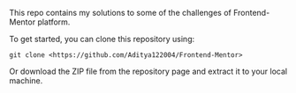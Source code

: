 This repo contains my solutions to some of the challenges of Frontend-Mentor platform.

To get started, you can clone this repository using:

```
git clone <https://github.com/Aditya122004/Frontend-Mentor>
```

Or download the ZIP file from the repository page and extract it to your local machine.